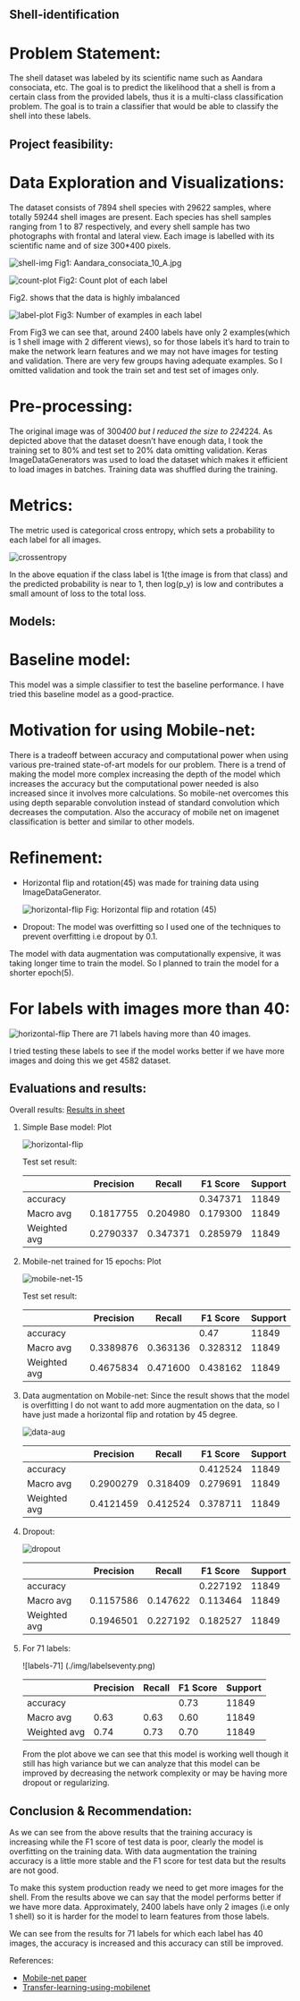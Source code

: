 ## Shell-identification

# Problem Statement:

The shell dataset was labeled by its scientific name such as Aandara consociata, etc.
The goal is to predict the likelihood that a shell is from a certain class from the provided labels, thus it is a multi-class classification problem.
The goal is to train a classifier that would be able to classify the shell into these labels.

## Project feasibility:
# Data Exploration and Visualizations:
The dataset consists of 7894 shell species with 29622 samples, where totally 59244 shell images are present.
Each species has shell samples ranging from 1 to 87 respectively, and every shell sample has two photographs with frontal and lateral view.
Each image is labelled with its scientific name and of size 300*400 pixels.

![shell-img](./img/shell.png)
Fig1: Aandara_consociata_10_A.jpg

![count-plot](./img/count-plot.png)
Fig2: Count plot of each label

Fig2. shows that the data is highly imbalanced

![label-plot](./img/label-plot.png)
Fig3: Number of examples in each label

From Fig3 we can see that, around 2400 labels have only 2 examples(which is 1
shell image with 2 different views), so for those labels it’s hard to train to make the
network learn features and we may not have images for testing and validation. There
are very few groups having adequate examples.
So I omitted validation and took the train set and test set of images only.

# Pre-processing:
The original image was of 300*400 but I reduced the size to 224*224. As depicted above that
the dataset doesn’t have enough data, I took the training set to 80% and test set to 20% data
omitting validation.
Keras ImageDataGenerators was used to load the dataset which makes it efficient to load
images in batches. Training data was shuffled during the training.

# Metrics:
The metric used is categorical cross entropy, which sets a probability to each label for all
images.

![crossentropy](./img/cross-entropy.png)

In the above equation if the class label is 1(the image is from that class) and the predicted probability is near to 1, then log(p_y) is low and contributes a small amount of loss to the total loss.

## Models:
# Baseline model:
This model was a simple classifier to test the baseline performance. I have tried this baseline model as a good-practice.

# Motivation for using Mobile-net:
There is a tradeoff between accuracy and computational power when using various pre-trained state-of-art models for our problem.
There is a trend of making the model more complex increasing the depth of the model which increases the accuracy but the computational power needed is also increased since it involves more calculations. So mobile-net overcomes this using depth separable convolution instead of standard convolution which decreases the computation. Also the accuracy of mobile net on imagenet classification is better and similar to other models.


# Refinement:
- Horizontal flip and rotation(45) was made for training data using ImageDataGenerator.

    ![horizontal-flip](./img/horizontal-flip.png)
    Fig: Horizontal flip and rotation (45)

- Dropout:
    The model was overfitting so I used one of the techniques to prevent overfitting i.e dropout by 0.1.

The model with data augmentation was computationally expensive, it was taking
longer time to train the model. So I planned to train the model for a shorter epoch(5).

# For labels with images more than 40:

![horizontal-flip](./img/more.png)
    There are 71 labels having more than 40 images.

I tried testing these labels to see if the model works better if we have more images and doing this we get 4582 dataset.

## Evaluations and results:

Overall results: [Results in sheet][3]

1. Simple Base model:
    Plot 

    ![horizontal-flip](./img/basemodel.png)

    Test set result:

    |  | Precision | Recall | F1 Score | Support |
    |--| --------- | ------ | -------- | ------- |
    |accuracy| | | 0.347371 | 11849 |
    | Macro avg | 0.1817755 | 0.204980 | 0.179300 | 11849 |
    | Weighted avg | 0.2790337 | 0.347371 | 0.285979 | 11849|

2. Mobile-net trained for 15 epochs:
    Plot 

    ![mobile-net-15](./img/mobile-net-15.png)

    Test set result:

    |  | Precision | Recall | F1 Score | Support |
    |--| --------- | ------ | -------- | ------- |
    |accuracy| | | 0.47 | 11849 |
    | Macro avg | 0.3389876 | 0.363136 | 0.328312 | 11849 |
    | Weighted avg | 0.4675834 | 0.471600 | 0.438162 | 11849|

3. Data augmentation on Mobile-net:
    Since the result shows that the model is overfitting I do not want to add more augmentation on the data, so I have just made a horizontal flip and rotation by 45 degree.

    ![data-aug](./img/data-aug.png)

    |  | Precision | Recall | F1 Score | Support |
    |--| --------- | ------ | -------- | ------- |
    |accuracy| | | 0.412524 | 11849 |
    | Macro avg | 0.2900279 | 0.318409 | 0.279691 | 11849 |
    | Weighted avg | 0.4121459 | 0.412524 | 0.378711 | 11849|

4. Dropout:

    ![dropout](./img/dropout.png)

    |  | Precision | Recall | F1 Score | Support |
    |--| --------- | ------ | -------- | ------- |
    |accuracy| | | 0.227192 | 11849 |
    | Macro avg | 0.1157586 | 0.147622 | 0.113464 | 11849 |
    | Weighted avg | 0.1946501 | 0.227192 | 0.182527 | 11849|

5. For 71 labels:

    ![labels-71] (./img/labelseventy.png)

    |  | Precision | Recall | F1 Score | Support |
    |--| --------- | ------ | -------- | ------- |
    |accuracy| | | 0.73 | 11849 |
    | Macro avg | 0.63 | 0.63 | 0.60 | 11849 |
    | Weighted avg | 0.74 | 0.73 | 0.70 | 11849|

    From the plot above we can see that this model is working well though it still has high variance but we can analyze that this model can be improved by decreasing the network complexity or may be having more dropout or regularizing.

## Conclusion & Recommendation:
As we can see from the above results that the training accuracy is increasing while the F1 score of test data is poor, clearly the model is overfitting on the training data. With data augmentation the training accuracy is a little more stable and the F1 score for test data but the results are not good.

To make this system production ready we need to get more images for the shell.
From the results above we can say that the model performs better if we have more data. Approximately, 2400 labels have only 2 images (i.e only 1 shell) so it is harder for the model to learn features from those labels.

We can see from the results for 71 labels for which each label has 40 images, the accuracy is increased and this accuracy can still be improved.

References:
- [Mobile-net paper][1]
- [Transfer-learning-using-mobilenet][2]

[1]: https://arxiv.org/abs/1704.04861
[2]: https://towardsdatascience.com/transfer-learning-using-mobilenet-and-keras-c75daf7ff299
[3]: https://docs.google.com/spreadsheets/d/1GWLSx46TZpQoIF3RDBD__70XqZ4KTFnaZZB0-GDRTIE/edit